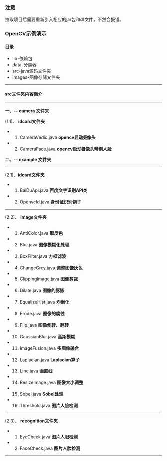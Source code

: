 ### **注意**

拉取项目后需要重新引入相应的jar包和dll文件，不然会报错。

### OpenCV示例演示

#### 目录

- lib-依赖包
- data-分类器
- src-java源码文件夹
- images-图像存储文件夹

-----

#### src文件夹内容简介

------

**一、-- camera 文件夹**

(1.1)、 **idcard文件夹**

- 1. CameraVedio.java **opencv启动摄像头**

- 2. CameraFace.java **opencv启动摄像头辨别人脸**

**二、-- example 文件夹**

------

(2.1)、**idcard文件夹**

- 1. BaiDuApi.java **百度文字识别API类**

- 2. OpenvcId.java **身份证识别例子**

------

(2.2)、 **image文件夹**

- 1. AntiColor.java **取反色**

- 2. Blur.java **图像模糊化处理**

- 3. BoxFilter.java **方框滤波**

- 4. ChangeGrey.java **调整图像灰色**

- 5. ClippingImage.java **图像剪裁**

- 6. Dilate.java **图像的膨胀**

- 7. EqualizeHist.java **均衡化**

- 8. Erode.java **图像的腐蚀**

- 9. Flip.java **图像倒转、翻转**

- 10. GaussianBlur.java **高斯模糊**

- 11. ImageFusion.java **多图像融合**

- 12. Laplacian.java **Laplacian算子**

- 13. Line.java **画直线**

- 14. ResizeImage.java **图像大小调整**

- 15. Sobel.java **Sobel处理**

- 16. Threshold.java **图片人脸检测**

------

(2.3)、 **recognition文件夹**

- 1. EyeCheck.java **图片人眼检测**

- 2. FaceCheck.java **图片人脸检测**

------



